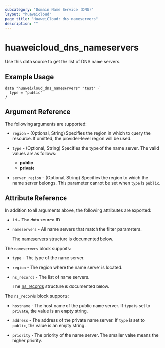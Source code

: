 ```yaml
---
subcategory: "Domain Name Service (DNS)"
layout: "huaweicloud"
page_title: "HuaweiCloud: dns_nameservers"
description: ""
---
```


# huaweicloud_dns_nameservers

Use this data source to get the list of DNS name servers.

## Example Usage

```hcl
data "huaweicloud_dns_nameservers" "test" {
  type = "public"
}
```

## Argument Reference

The following arguments are supported:

* `region` - (Optional, String) Specifies the region in which to query the resource.
  If omitted, the provider-level region will be used.

* `type` - (Optional, String) Specifies the type of the name server.
  The valid values are as follows:
   + **public**
   + **private**

* `server_region` - (Optional, String) Specifies the region to which the name server belongs.
  This parameter cannot be set when `type` is `public`.

## Attribute Reference

In addition to all arguments above, the following attributes are exported:

* `id` - The data source ID.

* `nameservers` - All name servers that match the filter parameters.

  The [nameservers](#nameservers_struct) structure is documented below.

<a name="nameservers_struct"></a>
The `nameservers` block supports:

* `type` - The type of the name server.

* `region` - The region where the name server is located.

* `ns_records` - The list of name servers.

  The [ns_records](#nameservers_ns_records_struct) structure is documented below.

<a name="nameservers_ns_records_struct"></a>
The `ns_records` block supports:

* `hostname` - The host name of the public name server.
  If `type` is set to `private`, the value is an empty string.

* `address` - The  address of the private name server.
  If `type` is set to `public`, the value is an empty string.

* `priority` - The priority of  the name server.
  The smaller value means the higher priority.
